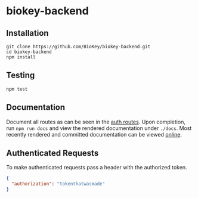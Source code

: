 # biokey-backend

## Installation
```shell
git clone https://github.com/BioKey/biokey-backend.git
cd biokey-backend
npm install
```

## Testing
`npm test`

## Documentation
Document all routes as can be seen in the [auth routes](https://github.com/BioKey/biokey-backend/blob/master/routes/auth.js). Upon completion, run `npm run docs` and view the rendered documentation under `./docs`. Most recently rendered and committed documentation can be viewed [online](https://biokey.github.io/biokey-backend/).

## Authenticated Requests
To make authenticated requests pass a header with the authorized token.
```json
{
  "authorization": "tokenthatwasmade"
}
```
